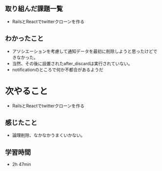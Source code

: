 ## 取り組んだ課題一覧
- RailsとReactでtwitterクローンを作る
## わかったこと
- アソシエーションを考慮して通知データを最初に削除しようと思ったけどできなかった。
- 当然、その後に設置されたafter_discardは実行されていない。
- notificationのところで何か不都合があるようだ
# 次やること
- RailsとReactでtwitterクローンを作る
## 感じたこと
- 論理削除、なかなかうまくいかない。
## 学習時間
- 2h 47min